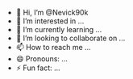 - 👋 Hi, I’m @Nevick90k
- 👀 I’m interested in ...
- 🌱 I’m currently learning ...
- 💞️ I’m looking to collaborate on ...
- 📫 How to reach me ...
- 😄 Pronouns: ...
- ⚡ Fun fact: ...

<!---
Nevick90k/Nevick90k is a ✨ special ✨ repository because its `README.md` (this file) appears on your GitHub profile.
You can click the Preview link to take a look at your changes.
--->
